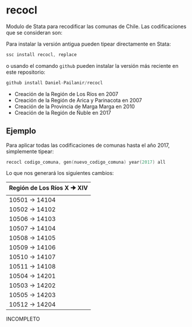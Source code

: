 # recocl
Modulo de Stata para recodificar las comunas de Chile. Las codificaciones que se consideran son:

Para instalar la versión antigua pueden tipear directamente en Stata:
```s
ssc install recocl, replace
```
o usando el comando ```github``` pueden instalar la versión más reciente en este repositorio:
```s
github install Daniel-Pailanir/recocl
```

+ Creación de la Región de Los Ríos en 2007
+ Creación de la Región de Arica y Parinacota en 2007
+ Creación de la Provincia de Marga Marga en 2010
+ Creación de la Región de Ñuble en 2017

## Ejemplo

Para aplicar todas las codificaciones de comunas hasta el año 2017, simplemente tipear:
```s
recocl codigo_comuna, gen(nuevo_codigo_comuna) year(2017) all
```

Lo que nos generará los siguientes cambios:

 |  Región de Los Ríos X 🠊 XIV |   
 | ---------------------------- |  
 |  10501    ->  14104   |
 |  10502    ->  14102   |
 |  10506    ->  14103   |
 |  10507    ->  14104   |
 |  10508    ->  14105   |    
 |  10509    ->  14106   |    
 |  10510    ->  14107   |    
 |  10511    ->  14108   |    
 |  10504    ->  14201   |
 |  10503    ->  14202   |    
 |  10505    ->  14203   |    
 |  10512    ->  14204   | 



INCOMPLETO


